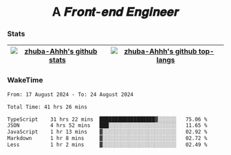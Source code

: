 <h1 align="center">A 𝑭𝒓𝒐𝒏𝒕-𝒆𝒏𝒅 𝑬𝒏𝒈𝒊𝒏𝒆𝒆𝒓</h1>

### Stats

| <a href="https://github.com/zhuba-Ahhh"><img align="center" src="https://github-readme-stats.vercel.app/api?username=zhuba-Ahhh&hide_title=true&hide_border=true&show_icons=trueline_height=21&text_color=000&icon_color=000&bg_color=0,ea6161,ffc64d,fffc4d,52fa5a&theme=graywhite" alt="zhuba-Ahhh's github stats" /> </a> | <a href="https://github.com/zhuba-Ahhh"><img align="center" src="https://github-readme-stats.vercel.app/api/top-langs/?username=zhuba-Ahhh&hide_title=true&hide_border=true&layout=compact&hide_border=true&show_icons=trueline_height=40&text_color=000&icon_color=000&bg_color=0,ea6161,ffc64d,fffc4d,52fa5a&theme=graywhite&langs_count=6" alt="zhuba-Ahhh's github top-langs"/> </a> |
| ------------- | ------------- |

### WakeTime

<!--START_SECTION:waka-->

```txt
From: 17 August 2024 - To: 24 August 2024

Total Time: 41 hrs 26 mins

TypeScript    31 hrs 22 mins  ██████████████████▓░░░░░░   75.06 %
JSON          4 hrs 52 mins   ███░░░░░░░░░░░░░░░░░░░░░░   11.65 %
JavaScript    1 hr 13 mins    ▓░░░░░░░░░░░░░░░░░░░░░░░░   02.92 %
Markdown      1 hr 8 mins     ▓░░░░░░░░░░░░░░░░░░░░░░░░   02.72 %
Less          1 hr 2 mins     ▓░░░░░░░░░░░░░░░░░░░░░░░░   02.49 %
```

<!--END_SECTION:waka-->
